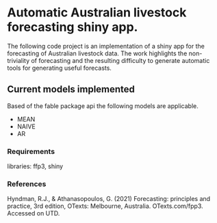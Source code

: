 # Automatic Australian livestock forecasting shiny app.

The following code project is an implementation of a shiny app for the forecasting of Australian livestock data. The work highlights the non-triviality of forecasting and the resulting difficulty to generate automatic tools for generating useful forecasts.  

## Current models implemented
Based of the fable package api the following models are applicable.

- MEAN
- NAIVE
- AR

### Requirements
libraries: ffp3, shiny

### References

Hyndman, R.J., & Athanasopoulos, G. (2021) Forecasting: principles and practice, 3rd edition, OTexts: Melbourne, Australia. OTexts.com/fpp3. Accessed on UTD.